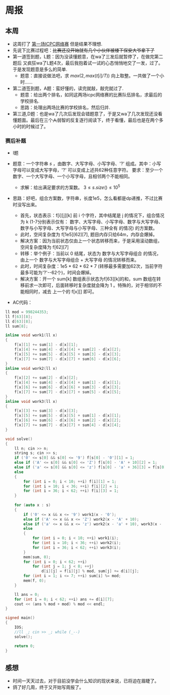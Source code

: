 # 周报
## 本周
- 这周打了 [第一场ICPC网络赛](https://pintia.cn/market/item/1703381331863785472) 但是结果不理想.
- 先说下比赛过程吧：~~比赛还没开始就有几个小伙伴被楼下保安大爷拿下了~~
- 第一道签到题，L题：因为没读懂题意，在wa了三发后就暂停了，在做完第二题后 又疯狂wa了L题4次，最后我抱着试一试的心态悄悄地交了一发，过了。于是发现题意是多么的简单.
  - 题意：直接说做法吧，求 $max(2, max(t[i] / T))$ 向上取整。一共做了一个小时......
- 第二道签到题，A题：蛮好懂的，读完就敲，敲完就过了.
  - 题意：给出两个排名，如同这两场icpc网络赛的比赛队伍排名，求最后的学校排名.
  - 思路：处理出两场比赛的学校排名，然后归并.
- 第三道,D题：也是wa了几次后发现会错题意了，于是又wa了几次发现还没看懂题面。最后在三个~~人~~弱智的反复逐行阅读下，终于看懂，最后也是在两个多小时的时候过了。

### 赛后补题
- I题
- 题意：一个字符串 $s$ ，由数字、大写字母、小写字母、'?' 组成。其中：小写字母可以变成大写字母，'?' 可以变成上述共62种任意字符。 要求：至少一个数字、一个大写字母、一个小写字母，且相邻两个不能相同。
  - 求解：给出满足要求的方案数。  $3 \le s.size() \le 10^{5}$
- 思路：好吧，组合方案数，字符串，长度1e5，怎么看都是dp递推，不过比赛时没写出来。
  - 首先，状态表示：f[i][j][k] 前 i 个字符，其中结尾是 j 的情况下，组合情况为 k (1-7分别表示仅有： 数字、大写字母、小写字母、数字与大写字母、数字与小写字母、大写字母与小写字母、三种全有 的情况) 的方案数。
  - 此时，空间复杂度为 f[1e5][62][7], 题目内存只给64m，内存会爆掉。
  - 解决方案：因为当前状态仅由上一个状态转移而来，于是采用滚动数组，空间复杂度降为 f[62][7]
  - 转移：举个例子：当前以 0 结尾，状态为 数字与大写字母组合 的情况，由上一个 数字与大写字母组合 + 大写字母 的情况转移而来。
  - 此时，时间复杂度：1e5 * 62 * 62 * 7 (转移最多需要加62次，当前字符最多可能为'?'--62个)，时间会爆掉。
  - 解决方案：开一个 sum[k] 数组表示状态为f[63][k]的和，sum 数组在转移前求一次即可，后面转移时复杂度就会降为 1 。特殊的，对于相邻的不能相同时，减去 上一个的 f[x][] 即可。

- AC代码：
~~~c++
ll mod = 998244353;
ll f[63][8];
ll d[63][8];
ll sum[8];

inline void work1(ll x)
{
    f[x][1] += sum[1] - d[x][1];
    f[x][4] += sum[4] - d[x][4] + sum[2] - d[x][2];
    f[x][5] += sum[5] - d[x][5] + sum[3] - d[x][3];
    f[x][7] += sum[7] - d[x][7] + sum[6] - d[x][6];
}
inline void work2(ll x)
{
    f[x][2] += sum[2] - d[x][2];
    f[x][4] += sum[4] - d[x][4] + sum[1] - d[x][1];
    f[x][6] += sum[6] - d[x][6] + sum[3] - d[x][3];
    f[x][7] += sum[7] - d[x][7] + sum[5] - d[x][5];
}
inline void work3(ll x)
{
    f[x][3] += sum[3] - d[x][3];
    f[x][5] += sum[5] - d[x][5] + sum[1] - d[x][1];
    f[x][6] += sum[6] - d[x][6] + sum[2] - d[x][2];
    f[x][7] += sum[7] - d[x][7] + sum[4] - d[x][4];
}

void solve()
{
    ll n; cin >> n;
    string s; cin >> s;
    if ('0' <= s[0] && s[0] <= '9') f[s[0] - '0'][1] = 1;
    else if ('A' <= s[0] && s[0] <= 'Z') f[s[0] - 'A' + 10][2] = 1;
    else if ('a' <= s[0] && s[0] <= 'z') f[s[0] - 'a' + 36][3] = f[s[0] - 'a' + 10][2] = 1;
    else 
    {
        for (int i = 0; i < 10; ++i) f[i][1] = 1;
        for (int i = 10; i < 36; ++i) f[i][2] = 1;
        for (int i = 36; i < 62; ++i) f[i][3] = 1;
    } 
     
    for (auto x : s)
    {
        if ('0' <= x && x <= '9') work1(x - '0');
        else if ('A' <= x && x <= 'Z') work2(x - 'A' + 10);
        else if ('a' <= x && x <= 'z') work2(x - 'a' + 10), work3(x - 'a' + 36);
        else
        {
            for (int i = 0; i < 10; ++i) work1(i);
            for (int i = 10; i < 36; ++i) work2(i);
            for (int i = 36; i < 62; ++i) work3(i);
        }
        mem(sum, 0);
        for (int i = 0; i < 62; ++i)
            for (int j = 1; j < 8; ++j)
                d[i][j] = f[i][j] % mod, sum[j] += d[i][j];
        for (int i = 1; i <= 7; ++i) sum[i] %= mod;
        mem(f, 0);
    }

    ll ans = 0;
    for (int i = 0; i < 62; ++i) ans += d[i][7];
    cout << (ans % mod + mod) % mod << endl;
}

signed main()
{
    IOS;
    //ll _; cin >> _; while (_--)
    solve();

    return 0;
}
~~~

## 感想
- 时间一天天过去，对于目前没学会什么知识的现状来说，已将迫在眉睫了。
- 鸽了好几周，终于又开始写周报了。
